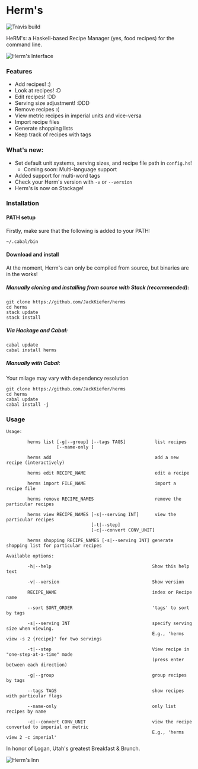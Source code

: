 # Herm's

![Travis build](https://api.travis-ci.org/JackKiefer/herms.svg?branch=master)

HeRM's: a Haskell-based Recipe Manager (yes, food recipes) for the command line.

![Herm's Interface](https://i.imgur.com/u9fPapw.jpg)

### Features
- Add recipes! :)
- Look at recipes! :D
- Edit recipes! :DD
- Serving size adjustment! :DDD
- Remove recipes :(
- View metric recipes in imperial units and vice-versa
- Import recipe files
- Generate shopping lists
- Keep track of recipes with tags

### What's new:
- Set default unit systems, serving sizes, and recipe file path in ``config.hs``!
    - Coming soon: Multi-language support
- Added support for multi-word tags
- Check your Herm's version with ``-v`` or ``--version``
- Herm's is now on Stackage!

### Installation

#### PATH setup

Firstly, make sure that the following is added to your PATH:

```
~/.cabal/bin
```

#### Download and install

At the moment, Herm's can only be compiled from source, but binaries are in the works!

##### Manually cloning and installing from source with Stack _(recommended)_:

```
git clone https://github.com/JackKiefer/herms
cd herms
stack update
stack install
```

##### Via Hackage and Cabal:

```
cabal update
cabal install herms
```

##### Manually with Cabal:

Your milage may vary with dependency resolution

```
git clone https://github.com/JackKiefer/herms
cd herms
cabal update
cabal install -j
```

### Usage
```
Usage:

        herms list [-g|--group] [--tags TAGS]           list recipes
                   [--name-only ]
 
        herms add                                       add a new recipe (interactively)

        herms edit RECIPE_NAME                          edit a recipe

        herms import FILE_NAME                          import a recipe file

        herms remove RECIPE_NAMES                       remove the particular recipes

        herms view RECIPE_NAMES [-s|--serving INT]      view the particular recipes
                                [-t|--step]
                                [-c|--convert CONV_UNIT] 

        herms shopping RECIPE_NAMES [-s|--serving INT] generate shopping list for particular recipes

Available options:

        -h|--help                                      Show this help text

        -v|--version                                   Show version

        RECIPE_NAME                                    index or Recipe name

        --sort SORT_ORDER                              'tags' to sort by tags

        -s|--serving INT                               specify serving size when viewing.
                                                       E.g., 'herms view -s 2 {recipe}' for two servings

        -t|--step                                      View recipe in "one-step-at-a-time" mode
                                                       (press enter between each direction)

        -g|--group                                     group recipes by tags

        --tags TAGS                                    show recipes with particular flags

        --name-only                                    only list recipes by name

        -c|--convert CONV_UNIT                         view the recipe converted to imperial or metric
                                                       E.g., 'herms view 2 -c imperial'
```

In honor of Logan, Utah's greatest Breakfast & Brunch.

![Herm's Inn](https://images.duckduckgo.com/iu/?u=https%3A%2F%2Firs2.4sqi.net%2Fimg%2Fgeneral%2F600x600%2F803_DzmDgevV4Yw5OrVsh9c4iaE7Bx8aSA0AY7y4L5Um7Qg.jpg&f=1)
